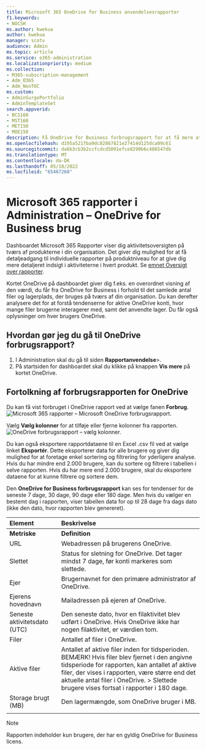 ```yaml
---
title: Microsoft 365 OneDrive for Business anvendelsesrapporter
f1.keywords:
- NOCSH
ms.author: kwekua
author: kwekua
manager: scotv
audience: Admin
ms.topic: article
ms.service: o365-administration
ms.localizationpriority: medium
ms.collection:
- M365-subscription-management
- Adm_O365
- Adm_NonTOC
ms.custom:
- AdminSurgePortfolio
- AdminTemplateSet
search.appverid:
- BCS160
- MST160
- MET150
- MOE150
description: Få OneDrive for Business forbrugsrapport for at få mere at vide om det samlede antal filer og lagerplads, der bruges på tværs af din organisation.
ms.openlocfilehash: d195a521fba9dc82867821e27414d125dca09c61
ms.sourcegitcommit: da6b3cb3b2ccfcdcd5091efce8290b6c486547db
ms.translationtype: MT
ms.contentlocale: da-DK
ms.lasthandoff: 05/18/2022
ms.locfileid: "65467268"
---
```

# <a name="microsoft-365-reports-in-the-admin-center---onedrive-for-business-usage"></a>Microsoft 365 rapporter i Administration – OneDrive for Business brug

Dashboardet Microsoft 365 Rapporter viser dig aktivitetsoversigten på tværs af produkterne i din organisation. Det giver dig mulighed for at få detaljeadgang til individuelle rapporter på produktniveau for at give dig mere detaljeret indsigt i aktiviteterne i hvert produkt. Se [emnet Oversigt over rapporter](activity-reports.md).
  
Kortet OneDrive på dashboardet giver dig f.eks. en overordnet visning af den værdi, du får fra OneDrive for Business i forhold til det samlede antal filer og lagerplads, der bruges på tværs af din organisation. Du kan derefter analysere det for at forstå tendenserne for aktive OneDrive konti, hvor mange filer brugerne interagerer med, samt det anvendte lager. Du får også oplysninger om hver brugers OneDrive.

## <a name="how-do-i-get-to-the-onedrive-usage-report"></a>Hvordan gør jeg du gå til OneDrive forbrugsrapport?

1. I Administration skal du gå til siden **Rapportanvendelse**\>.<a href="https://go.microsoft.com/fwlink/p/?linkid=2074756" target="_blank"></a> 
2. På startsiden for dashboardet skal du klikke på knappen **Vis mere** på kortet OneDrive.
  
## <a name="interpret-the-onedrive-usage-report"></a>Fortolkning af forbrugsrapporten for OneDrive

Du kan få vist forbruget i OneDrive rapport ved at vælge fanen **Forbrug**.<br/>![Microsoft 365 rapporter – Microsoft OneDrive forbrugsrapport.](../../media/3cdaf2fb-1817-479b-a0e1-2afa228690cf.png)

Vælg **Vælg kolonner** for at tilføje eller fjerne kolonner fra rapporten.  <br/> ![OneDrive forbrugsrapport – vælg kolonner.](../../media/9ee80f25-cfe3-411d-8e31-08f1507d18c1.png)

Du kan også eksportere rapportdataene til en Excel .csv fil ved at vælge linket **Eksportér**. Dette eksporterer data for alle brugere og giver dig mulighed for at foretage enkel sortering og filtrering for yderligere analyse. Hvis du har mindre end 2.000 brugere, kan du sortere og filtrere i tabellen i selve rapporten. Hvis du har mere end 2.000 brugere, skal du eksportere dataene for at kunne filtrere og sortere dem. 

Den **OneDrive for Business forbrugsrapport** kan ses for tendenser for de seneste 7 dage, 30 dage, 90 dage eller 180 dage. Men hvis du vælger en bestemt dag i rapporten, viser tabellen data for op til 28 dage fra dags dato (ikke den dato, hvor rapporten blev genereret).
  
|Element|Beskrivelse|
|:-----|:-----|
|**Metriske**|**Definition**|
|URL  <br/> |Webadressen på brugerens OneDrive. <br/> |
|Slettet  <br/> |Status for sletning for OneDrive. Det tager mindst 7 dage, før konti markeres som slettede.  <br/> |
|Ejer  <br/> |Brugernavnet for den primære administrator af OneDrive.   <br/> |
|Ejerens hovednavn  <br/> |Mailadressen på ejeren af OneDrive. <br/> |
|Seneste aktivitetsdato (UTC)  <br/> | Den seneste dato, hvor en filaktivitet blev udført i OneDrive. Hvis OneDrive ikke har nogen filaktivitet, er værdien tom.  <br/> |
|Filer  <br/> |Antallet af filer i OneDrive. <br/>|
|Aktive filer  <br/> | Antallet af aktive filer inden for tidsperioden.<br/> BEMÆRK! Hvis filer blev fjernet i den angivne tidsperiode for rapporten, kan antallet af aktive filer, der vises i rapporten, være større end det aktuelle antal filer i OneDrive. > Slettede brugere vises fortsat i rapporter i 180 dage.  <br/> |
|Storage brugt (MB)  <br/> |Den lagermængde, som OneDrive bruger i MB. |
|||
   
> [!NOTE]
> Rapporten indeholder kun brugere, der har en gyldig OneDrive for Business licens.
